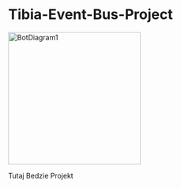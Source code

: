 # Tibia-Event-Bus-Project

<img width="268" alt="BotDiagram1" src="https://github.com/BigMoistLochu/Tibia-Event-Bus-Project/assets/109187092/bbb2c371-c2e9-4999-b074-1d3e1e1a7fa2">

Tutaj Bedzie Projekt
